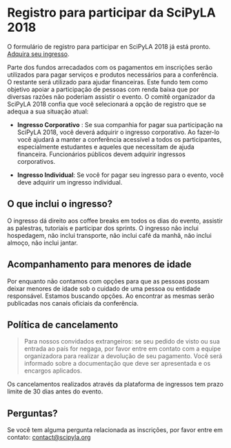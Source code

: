 
# Registro para participar da SciPyLA 2018

O formulário de registro para participar en SciPyLA 2018 já está pronto. [Adquira seu ingresso](https://scipyla2018.eventbrite.com.br).

Parte dos fundos arrecadados com os pagamentos em inscrições serão utilizados para pagar serviços e produtos necessários para a conferência. O restante será utilizado para ajudar financeiras. Este fundo tem como objetivo apoiar a participação de pessoas com renda baixa que por diversas razões não poderiam assistir o evento. O comitê organizador da SciPyLA 2018 confia que você selecionará a opção de registro que se adequa a sua situação atual:

- **Ingresso Corporativo** : Se sua companhia for pagar sua participação na SciPyLA 2018, você deverá adquirir o ingresso corporativo. Ao fazer-lo você ajudará a manter a conferência acessível a todos os participantes, especialmente estudantes e aqueles que necessitam de ajuda financeira. Funcionários públicos devem adquirir ingressos corporativos.

- **Ingresso Individual**: Se você for pagar seu ingresso para o evento, você deve adquirir um ingresso individual.

## O que inclui o ingresso?

O ingresso dá direito aos coffee breaks em todos os dias do evento, assistir as palestras, tutoriais e participar dos sprints. O ingresso não inclui hospedagem, não inclui transporte, não inclui café da manhã, não inclui almoço, não inclui jantar.

## Acompanhamento para menores de idade

Por enquanto não contamos com opções para que as pessoas possam deixar menores de idade sob o cuidado de uma pessoa ou entidade responsável. Estamos buscando opções. Ao encontrar as mesmas serão publicadas nos canais oficiais da conferência.

## Política de cancelamento

> Para nossos convidados extrangeiros: se seu pedido de visto ou sua entrada ao país for negaga, por favor entre em contato com a equipe organizadora para realizar a devolução de seu pagamento. Você será informado sobre a documentação que deve ser apresentada e os encargos aplicados.

Os cancelamentos realizados através da plataforma de ingressos tem prazo limite de 30 dias antes do evento.

## Perguntas?

Se você tem alguma pergunta relacionada as inscrições, por favor entre em contato: [contact@scipyla.org](mailto:contact@scipyla.org)
